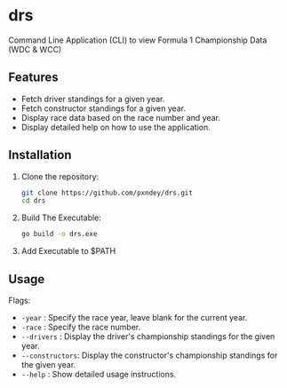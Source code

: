 # drs

Command Line Application (CLI) to view Formula 1 Championship Data (WDC & WCC)

## Features
- Fetch driver standings for a given year.
- Fetch constructor standings for a given year.
- Display race data based on the race number and year.
- Display detailed help on how to use the application.

## Installation

1. Clone the repository:

   ```bash
   git clone https://github.com/pxndey/drs.git
   cd drs
2. Build The Executable:
    ```bash
    go build -o drs.exe
3. Add Executable to $PATH

## Usage

Flags:

- `-year`        : Specify the race year, leave blank for the current year.
- `-race`        : Specify the race number.
- `--drivers`    : Display the driver's championship standings for the given year.
- `--constructors`: Display the constructor's championship standings for the given year.
- `--help`       : Show detailed usage instructions.